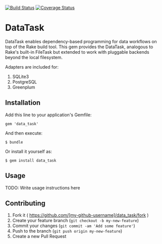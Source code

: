 [![Build Status](https://travis-ci.org/shahin/data_task.svg?branch=master)](https://travis-ci.org/shahin/data_task)
[![Coverage Status](https://img.shields.io/coveralls/shahin/data_task.svg)](https://coveralls.io/r/shahin/data_task?branch=master)

# DataTask

DataTask enables dependency-based programming for data workflows on top of the Rake build tool. This gem provides the DataTask, analogous to Rake's built-in FileTask but extended to work with pluggable backends beyond the local filesystem.

Adapters are included for:

1. SQLite3
2. PostgreSQL
3. Greenplum

## Installation

Add this line to your application's Gemfile:

    gem 'data_task'

And then execute:

    $ bundle

Or install it yourself as:

    $ gem install data_task

## Usage

TODO: Write usage instructions here

## Contributing

1. Fork it ( https://github.com/[my-github-username]/data_task/fork )
2. Create your feature branch (`git checkout -b my-new-feature`)
3. Commit your changes (`git commit -am 'Add some feature'`)
4. Push to the branch (`git push origin my-new-feature`)
5. Create a new Pull Request
